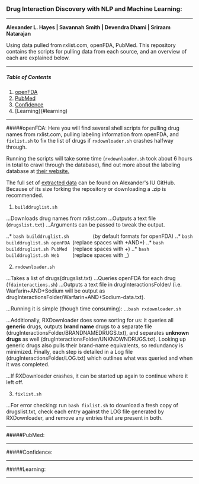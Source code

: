 ### Drug Interaction Discovery with NLP and Machine Learning:

---

__Alexander L. Hayes | Savannah Smith | Devendra Dhami | Sriraam Natarajan__

Using data pulled from rxlist.com, openFDA, PubMed.  This repository contains the scripts for pulling data from each source, and an overview of each are explained below.

---

##### Table of Contents
1. [openFDA](#openfda)
2. [PubMed](#pubmed)
3. [Confidence](#confidence)
4. [Learning}(#learning)

---

#####openFDA:
Here you will find several shell scripts for pulling drug names from rxlist.com, pulling labeling information from openFDA, and `fixlist.sh` to fix the list of drugs if `rxdownloader.sh` crashes halfway through.

Running the scripts will take some time (`rxdownloader.sh` took about 6 hours in total to crawl through the database), find out more about the labeling database at [their website.](https://open.fda.gov/api/reference/)

The full set of [extracted data](https://github.iu.edu/hayesall/PMDataDump/tree/master/bashscripts/drugInteractionsFolder) can be found on Alexander's IU GitHub.  Because of its size forking the repository or downloading a .zip is recommended.

1. `builddruglist.sh`

...Downloads drug names from rxlist.com
...Outputs a text file (`drugslist.txt`)
...Arguments can be passed to tweak the output.

..* `bash builddruglist.sh         `(by default formats for openFDA)
..* `bash builddruglist.sh openFDA `(replace spaces with +AND+)
..* `bash builddruglist.sh PubMed  `(replace spaces with +)
..* `bash builddruglist.sh Web     `(replace spaces with _)

2. `rxdownloader.sh`

...Takes a list of drugs(drugslist.txt)
...Queries openFDA for each drug (`fdainteractions.sh`)
...Outputs a text file in drugInteractionsFolder/ (i.e. Warfarin+AND+Sodium will be output as drugInteractionsFolder/Warfarin+AND+Sodium-data.txt).

...Running it is simple (though time consuming):
...`bash rxdownloader.sh`

...Additionally, RXDownloader does some sorting for us: it queries all __generic__ drugs, outputs __brand name__ drugs to a separate file (drugInteractionsFolder/BRANDNAMEDRUGS.txt), and separates __unknown drugs__ as well (drugInteractionsFolder/UNKNOWNDRUGS.txt).  Looking up generic drugs also pulls their brand-name equivalents, so redundancy is minimized.  Finally, each step is detailed in a Log file (drugInteractionsFolder/LOG.txt) which outlines what was queried and when it was completed.

...If RXDownloader crashes, it can be started up again to continue where it left off.

3. `fixlist.sh`

...For error checking: run `bash fixlist.sh` to download a fresh copy of drugslist.txt, check each entry against the LOG file generated by RXDownloader, and remove any entries that are present in both.

---

#####PubMed:

---

#####Confidence:

---

#####Learning:


---
